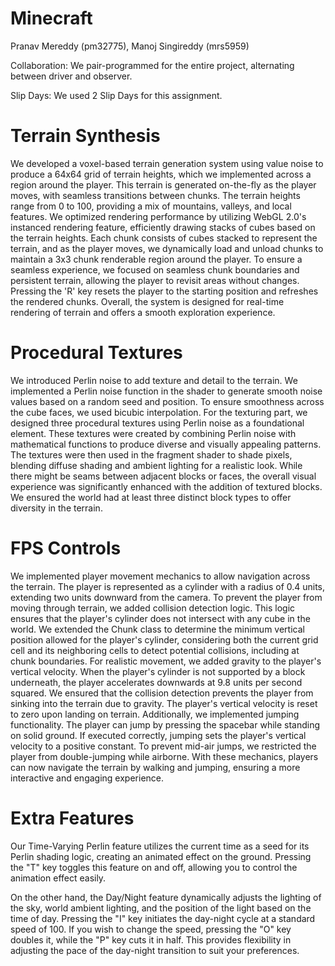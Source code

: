 # Minecraft
Pranav Mereddy (pm32775), Manoj Singireddy (mrs5959)

Collaboration: We pair-programmed for the entire project, alternating between driver and observer.

Slip Days: We used 2 Slip Days for this assignment.

# Terrain Synthesis

We developed a voxel-based terrain generation system using value noise to produce a 64x64 grid of terrain heights, which we implemented across a region around the player. This terrain is generated on-the-fly as the player moves, with seamless transitions between chunks. The terrain heights range from 0 to 100, providing a mix of mountains, valleys, and local features. We optimized rendering performance by utilizing WebGL 2.0's instanced rendering feature, efficiently drawing stacks of cubes based on the terrain heights. Each chunk consists of cubes stacked to represent the terrain, and as the player moves, we dynamically load and unload chunks to maintain a 3x3 chunk renderable region around the player. To ensure a seamless experience, we focused on seamless chunk boundaries and persistent terrain, allowing the player to revisit areas without changes. Pressing the 'R' key resets the player to the starting position and refreshes the rendered chunks. Overall, the system is designed for real-time rendering of terrain and offers a smooth exploration experience.

# Procedural Textures

We introduced Perlin noise to add texture and detail to the terrain. We implemented a Perlin noise function in the shader to generate smooth noise values based on a random seed and position. To ensure smoothness across the cube faces, we used bicubic interpolation. For the texturing part, we designed three procedural textures using Perlin noise as a foundational element. These textures were created by combining Perlin noise with mathematical functions to produce diverse and visually appealing patterns. The textures were then used in the fragment shader to shade pixels, blending diffuse shading and ambient lighting for a realistic look. While there might be seams between adjacent blocks or faces, the overall visual experience was significantly enhanced with the addition of textured blocks. We ensured the world had at least three distinct block types to offer diversity in the terrain.

# FPS Controls

We implemented player movement mechanics to allow navigation across the terrain. The player is represented as a cylinder with a radius of 0.4 units, extending two units downward from the camera. To prevent the player from moving through terrain, we added collision detection logic. This logic ensures that the player's cylinder does not intersect with any cube in the world. We extended the Chunk class to determine the minimum vertical position allowed for the player's cylinder, considering both the current grid cell and its neighboring cells to detect potential collisions, including at chunk boundaries. For realistic movement, we added gravity to the player's vertical velocity. When the player's cylinder is not supported by a block underneath, the player accelerates downwards at 9.8 units per second squared. We ensured that the collision detection prevents the player from sinking into the terrain due to gravity. The player's vertical velocity is reset to zero upon landing on terrain. Additionally, we implemented jumping functionality. The player can jump by pressing the spacebar while standing on solid ground. If executed correctly, jumping sets the player's vertical velocity to a positive constant. To prevent mid-air jumps, we restricted the player from double-jumping while airborne. With these mechanics, players can now navigate the terrain by walking and jumping, ensuring a more interactive and engaging experience.

# Extra Features

Our Time-Varying Perlin feature utilizes the current time as a seed for its Perlin shading logic, creating an animated effect on the ground. Pressing the "T" key toggles this feature on and off, allowing you to control the animation effect easily. 

On the other hand, the Day/Night feature dynamically adjusts the lighting of the sky, world ambient lighting, and the position of the light based on the time of day. Pressing the "I" key initiates the day-night cycle at a standard speed of 100. If you wish to change the speed, pressing the "O" key doubles it, while the "P" key cuts it in half. This provides flexibility in adjusting the pace of the day-night transition to suit your preferences.